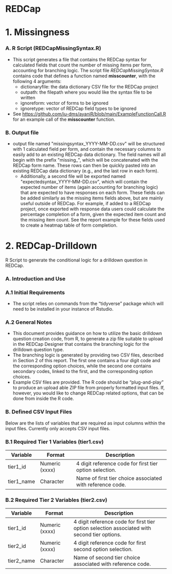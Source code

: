 # REDCap

# 1. Missingness
### A. R Script (REDCapMissingSyntax.R)
  * This script generates a file that contains the REDCap syntax for calculated fields that count the number of missing items per form, accounting for branching logic. The script file <i>REDCapMissingSyntax.R</i> contains code that defines a function named **misscounter**, with the following 4 arguments:
    * dictionaryfile: the data dictionary CSV file for the REDCap project 
    * outpath: the filepath where you would like the syntax file to be written
    * ignoreform: vector of forms to be ignored
    * ignoretype: vector of REDCap field types to be ignored
  * See https://github.com/iu-dms/ayaniR/blob/main/ExampleFunctionCall.R for an example call of the **misscounter** function.

### B. Output file
   * output file named "missingsyntax_YYYY-MM-DD.csv" will be structured with 1 calculated field per form, and contain the necessary columns to easily add to an existing REDCap data dictionary. The field names will all begin with the prefix "missing_", which will be concatenated with the REDCap form name. These rows can then be quickly pasted into an existing REDCap data dictionary (e.g., and the last row in each form).
      *	Additionally, a second file will be exported named "expectedsyntax_YYYY-MM-DD.csv", which will contain the expected number of items (again accounting for branching logic) that are expected to have responses on each form. These fields can be added similarly as the missing items fields above, but are mainly useful outside of REDCap. For example, if added to a REDCap project, once exported with response data users could calculate the percentage completion of a form, given the expected item count and the missing item count. See the report example for these fields used to create a heatmap table of form completion.

# 2. REDCap-Drilldown
R Script to generate the conditional logic for a drilldown question in REDCap.

### A.	Introduction and Use 
### A.1	Initial Requirements
*	The script relies on commands from the “tidyverse” package which will need to be installed in your instance of Rstudio.

### A.2	General Notes
*	This document provides guidance on how to utilize the basic drilldown question creation code, from R, to generate a zip file suitable to upload in the REDCap Designer that contains the branching logic for the drilldown question type.
*	The branching logic is generated by providing two CSV files, described in Section 2 of this report. The first one contains a four digit code and the corresponding option choices, while the second one contains secondary codes, linked to the first, and the corresponding option choices.
*	Example CSV files are provided. The R code should be “plug-and-play” to produce an upload able ZIP file from properly formatted input files. If, however, you would like to change REDCap related options, that can be done from inside the R code. 

### B.	Defined CSV Input Files
Below are the lists of variables that are required as input columns within the input files. Currently only accepts CSV input files.

### B.1	Required Tier 1 Variables (tier1.csv)
Variable	| Format	| Description
----------|---------|------------
tier1_id	|Numeric (xxxx)	|4 digit reference code for first tier option selection.
tier1_name	|Character	|Name of first tier choice associated with reference code.

### B.2	Required Tier 2 Variables (tier2.csv)
Variable	| Format	| Description
----------|---------|------------
tier1_id	|Numeric (xxxx)	|4 digit reference code for first tier option selection associated with second tier options.
tier2_id	|Numeric (xxxx)	|4 digit reference code for first second option selection.
tier2_name	|Character	|Name of second tier choice associated with reference code.


